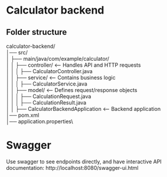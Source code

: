 # Calculator backend


## Folder structure
calculator-backend/ \
│── src/\
│   ├── main/java/com/example/calculator/\
│   │   ├── controller/        <-- Handles API and HTTP requests\
│   │   │   ├── CalculatorController.java\
│   │   ├── service/           <-- Contains business logic\
│   │   │   ├── CalculatorService.java\
│   │   ├── model/             <-- Defines request/response objects\
│   │   │   ├── CalculationRequest.java\
│   │   │   ├── CalculationResult.java\
│   │   ├──  CalculatorBackendApplication  <-- Backend application\
│── pom.xml\
│── application.properties\

# Swagger
Use swagger to see endpoints directly, and have interactive API documentation: 
http://localhost:8080/swagger-ui.html